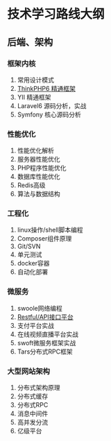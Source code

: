 # 技术学习路线大纲
## 后端、架构
### 框架内核
1. 常用设计模式
2. [ThinkPHP6 精通框架](https://www.kancloud.cn/hubqin/thinkphp)
3. YII 精通框架
4. Laravel6 源码分析，实战
5. Symfony 核心源码分析

### 性能优化
1. 性能优化解析
2. 服务器性能优化
3. PHP程序性能优化
4. 数据库性能优化
5. Redis高级
6. 算法与数据结构

### 工程化
1. linux操作/shell脚本编程
2. Composer组件原理
3. Git/SVN
4. 单元测试
5. docker容器
6. 自动化部署

### 微服务
1. swoole网络编程
2. [Restful/API接口平台](https://segmentfault.com/a/1190000008697972)
3. 支付平台实战
4. 在线视频直播平台实战
5. swoft微服务框架实战
6. Tars分布式RPC框架

### 大型网站架构
1. 分布式架构原理
2. 分布式缓存
3. 分布式RPC
4. 消息中间件
5. 高并发分流
6. 亿级平台
